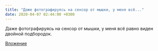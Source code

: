 ```yaml
---
title: "Даже фотографируясь на сенсор от мышки, у меня всё..."
date: 2020-04-07 02:44:00 +0300
---
```


Даже фотографируясь на сенсор от мышки, у меня всё равно виден двойной подбородок.

[Вложение](/assets/vk_photos/4/e1tLJ85vf8c.jpg)

